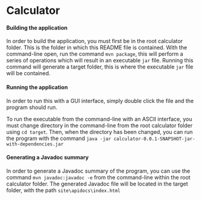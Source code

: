 # Calculator

#### Building the application
In order to build the application, you must first be in the root calculator folder. This is the folder in which this README file is contained.
With the command-line open, run the command `mvn package`, this will perform a series of operations which will result in an executable `jar` file.
Running this command will generate a target folder, this is where the executable `jar` file will be contained.

#### Running the application
In order to run this with a GUI interface, simply double click the file and the program should run.

To run the executable from the command-line with an ASCII interface, you must change directory in the command-line from the root calculator folder using `cd target`. Then, when the directory has been changed, you can run the program with the command `java -jar calculator-0.0.1-SNAPSHOT-jar-with-dependencies.jar`

#### Generating a Javadoc summary
In order to generate a Javadoc summary of the program, you can use the command `mvn javadoc:javadoc -e` from the command-line within the root calculator folder. The generated Javadoc file will be located in the target folder, with the path `site\apidocs\index.html`